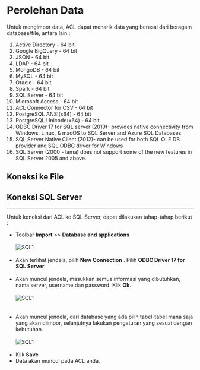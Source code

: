 # Perolehan Data

Untuk mengimpor data, ACL dapat menarik data yang berasal dari beragam database/file, antara lain :
1. Active Directory - 64 bit
2. Google BigQuery - 64 bit
3. JSON - 64 bit
4. LDAP - 64 bit
5. MongoDB - 64 bit
6. MySQL - 64 bit
7. Oracle - 64 bit
8. Spark - 64 bit
9. SQL Server - 64 bit
10. Microsoft Access - 64 bit
11. ACL Connector for CSV - 64 bit
12. PostgreSQL ANSI(x64) - 64 bit
13. PostgreSQL Unicode(x64) - 64 bit
14. ODBC Driver 17 for SQL server (2019)- provides native connectivity from Windows, Linux, & macOS to SQL Server and Azure SQL Databases
15. SQL Server Native Client (2012)- can be used for both SQL OLE DB provider and SQL ODBC driver for Windows
16. SQL Server (2000 - lama) does not support some of the new features in SQL Server 2005 and above. 


## Koneksi ke File

## Koneksi SQL Server
***

Untuk koneksi dari ACL ke SQL Server, dapat dilakukan tahap-tahap berikut :
* Toolbar **Import** >> **Database and applications**<br><br>
  ![SQL1](src="https://github.com/ansyaku/tabk.acl/blob/main/img/SQL1.png")
  <br><br>
* Akan terlihat jendela, pilih **New Connection** . Pilih **ODBC Driver 17 for SQL Server**<br>.
* Akan muncul jendela, masukkan semua informasi yang dibutuhkan, nama server, username dan password. Klik **Ok**.
  <br><br>
  ![SQL1](src="https://github.com/ansyaku/tabk.acl/blob/main/img/SQL2.png")  
  <br><br>
* Akan muncul jendela, dari database yang ada pilih tabel-tabel mana saja yang akan diimpor, selanjutnya lakukan pengaturan yang sesuai dengan kebutuhan.
  <br><br>
  ![SQL1](src="https://github.com/ansyaku/tabk.acl/blob/main/img/SQL3.png")
  <br><br>
* Klik **Save**
* Data akan muncul pada ACL anda.
